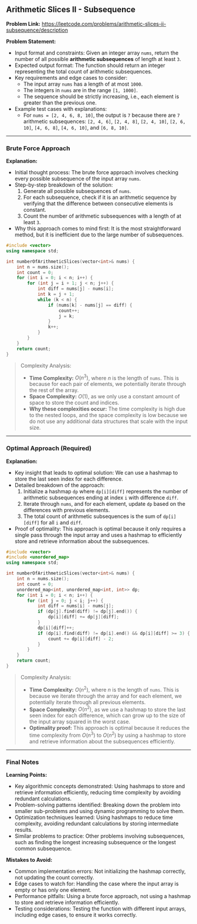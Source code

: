 ## Arithmetic Slices II - Subsequence
**Problem Link:** https://leetcode.com/problems/arithmetic-slices-ii-subsequence/description

**Problem Statement:**
- Input format and constraints: Given an integer array `nums`, return the number of all possible **arithmetic subsequences** of length at least `3`.
- Expected output format: The function should return an integer representing the total count of arithmetic subsequences.
- Key requirements and edge cases to consider: 
    - The input array `nums` has a length of at most `1000`.
    - The integers in `nums` are in the range `[1, 1000]`.
    - The sequence should be strictly increasing, i.e., each element is greater than the previous one.
- Example test cases with explanations:
    - For `nums = [2, 4, 6, 8, 10]`, the output is `7` because there are `7` arithmetic subsequences: `[2, 4, 6]`, `[2, 4, 8]`, `[2, 4, 10]`, `[2, 6, 10]`, `[4, 6, 8]`, `[4, 6, 10]`, and `[6, 8, 10]`.

---

### Brute Force Approach

**Explanation:**
- Initial thought process: The brute force approach involves checking every possible subsequence of the input array `nums`.
- Step-by-step breakdown of the solution:
    1. Generate all possible subsequences of `nums`.
    2. For each subsequence, check if it is an arithmetic sequence by verifying that the difference between consecutive elements is constant.
    3. Count the number of arithmetic subsequences with a length of at least `3`.
- Why this approach comes to mind first: It is the most straightforward method, but it is inefficient due to the large number of subsequences.

```cpp
#include <vector>
using namespace std;

int numberOfArithmeticSlices(vector<int>& nums) {
    int n = nums.size();
    int count = 0;
    for (int i = 0; i < n; i++) {
        for (int j = i + 1; j < n; j++) {
            int diff = nums[j] - nums[i];
            int k = j + 1;
            while (k < n) {
                if (nums[k] - nums[j] == diff) {
                    count++;
                    j = k;
                }
                k++;
            }
        }
    }
    return count;
}
```

> Complexity Analysis:
> - **Time Complexity:** $O(n^3)$, where $n$ is the length of `nums`. This is because for each pair of elements, we potentially iterate through the rest of the array.
> - **Space Complexity:** $O(1)$, as we only use a constant amount of space to store the count and indices.
> - **Why these complexities occur:** The time complexity is high due to the nested loops, and the space complexity is low because we do not use any additional data structures that scale with the input size.

---

### Optimal Approach (Required)

**Explanation:**
- Key insight that leads to optimal solution: We can use a hashmap to store the last seen index for each difference.
- Detailed breakdown of the approach:
    1. Initialize a hashmap `dp` where `dp[i][diff]` represents the number of arithmetic subsequences ending at index `i` with difference `diff`.
    2. Iterate through `nums`, and for each element, update `dp` based on the differences with previous elements.
    3. The total count of arithmetic subsequences is the sum of `dp[i][diff]` for all `i` and `diff`.
- Proof of optimality: This approach is optimal because it only requires a single pass through the input array and uses a hashmap to efficiently store and retrieve information about the subsequences.

```cpp
#include <vector>
#include <unordered_map>
using namespace std;

int numberOfArithmeticSlices(vector<int>& nums) {
    int n = nums.size();
    int count = 0;
    unordered_map<int, unordered_map<int, int>> dp;
    for (int i = 0; i < n; i++) {
        for (int j = 0; j < i; j++) {
            int diff = nums[i] - nums[j];
            if (dp[j].find(diff) != dp[j].end()) {
                dp[i][diff] += dp[j][diff];
            }
            dp[i][diff]++;
            if (dp[i].find(diff) != dp[i].end() && dp[i][diff] >= 3) {
                count += dp[i][diff] - 2;
            }
        }
    }
    return count;
}
```

> Complexity Analysis:
> - **Time Complexity:** $O(n^2)$, where $n$ is the length of `nums`. This is because we iterate through the array and for each element, we potentially iterate through all previous elements.
> - **Space Complexity:** $O(n^2)$, as we use a hashmap to store the last seen index for each difference, which can grow up to the size of the input array squared in the worst case.
> - **Optimality proof:** This approach is optimal because it reduces the time complexity from $O(n^3)$ to $O(n^2)$ by using a hashmap to store and retrieve information about the subsequences efficiently.

---

### Final Notes

**Learning Points:**
- Key algorithmic concepts demonstrated: Using hashmaps to store and retrieve information efficiently, reducing time complexity by avoiding redundant calculations.
- Problem-solving patterns identified: Breaking down the problem into smaller sub-problems and using dynamic programming to solve them.
- Optimization techniques learned: Using hashmaps to reduce time complexity, avoiding redundant calculations by storing intermediate results.
- Similar problems to practice: Other problems involving subsequences, such as finding the longest increasing subsequence or the longest common subsequence.

**Mistakes to Avoid:**
- Common implementation errors: Not initializing the hashmap correctly, not updating the count correctly.
- Edge cases to watch for: Handling the case where the input array is empty or has only one element.
- Performance pitfalls: Using a brute force approach, not using a hashmap to store and retrieve information efficiently.
- Testing considerations: Testing the function with different input arrays, including edge cases, to ensure it works correctly.